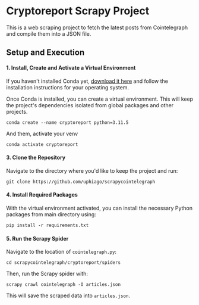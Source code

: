 # Cryptoreport Scrapy Project
This is a web scraping project to fetch the latest posts from Cointelegraph and compile them into a JSON file.


## Setup and Execution

#### 1. Install, Create and Activate a Virtual Environment

If you haven't installed Conda yet, [download it here](https://docs.conda.io/projects/conda/en/latest/user-guide/install/index.html) and follow the installation instructions for your operating system.

Once Conda is installed, you can create a virtual environment. This will keep the project's dependencies isolated from global packages and other projects.

`conda create --name cryptoreport python=3.11.5`

And them, activate your venv

`conda activate cryptoreport` 

#### 3. Clone the Repository
Navigate to the directory where you'd like to keep the project and run:

`git clone https://github.com/uphiago/scrapycointelegraph`
 

#### 4. Install Required Packages
With the virtual environment activated, you can install the necessary Python packages from main directory using:

`pip install -r requirements.txt` 

#### 5. Run the Scrapy Spider

Navigate to the location of `cointelegraph.py`:

`cd scrapycointelegraph/cryptoreport/spiders` 

Then, run the Scrapy spider with:

`scrapy crawl cointelegraph -O articles.json` 

This will save the scraped data into `articles.json`.
